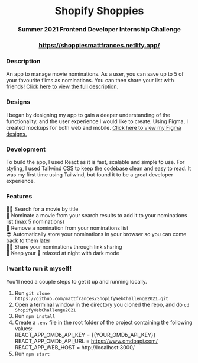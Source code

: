 <h1 align="center">Shopify Shoppies</h1>
<h3 align="center">Summer 2021 Frontend Developer Internship Challenge</h3>
<h3 align="center"><a href="https://shoppiesmattfrances.netlify.app/" target="_blank">https://shoppiesmattfrances.netlify.app/</a></h3>

### Description

An app to manage movie nominations. As a user, you can save up to 5 of your favourite films as nominations. You can then share your list with friends!
<a href="https://docs.google.com/document/d/1AZO0BZwn1Aogj4f3PDNe1mhq8pKsXZxtrG--EIbP_-w/edit" target="_blank">Click here to view the full description</a>.

### Designs

I began by designing my app to gain a deeper understanding of the functionality, and the user experience I would like to create. Using Figma, I created mockups for both web and mobile. <a href="https://www.figma.com/file/vbWGKHJ52sca5Wk9pMLUOj/TheShoppies?node-id=0%3A1" target="_blank">Click here to view my Figma designs.</a>

### Development

To build the app, I used React as it is fast, scalable and simple to use. For styling, I used Tailwind CSS to keep the codebase clean and easy to read. It was my first time using Tailwind, but found it to be a great developer experience.

### Features

🕵️‍♀️ Search for a movie by title <br>
🍿 Nominate a movie from your search results to add it to your nominations list (max 5 nominations) <br>
🚫 Remove a nomination from your nominations list <br>
😎 Automatically store your nominations in your browser so you can come back to them later <br>
👨‍💻 Share your nominations through link sharing <br>
🌙 Keep your 👀 relaxed at night with dark mode <br>

### I want to run it myself!

You'll need a couple steps to get it up and running locally.

1. Run `git clone https://github.com/mattfrances/ShopifyWebChallenge2021.git`
2. Open a terminal window in the directory you cloned the repo, and do `cd ShopifyWebChallenge2021`
3. Run `npm install`
4. Create a `.env` file in the root folder of the project containing the following values:<br>
   REACT_APP_OMDb_API_KEY = {{YOUR_OMDb_API_KEY}}<br>
   REACT_APP_OMDb_API_URL = https://www.omdbapi.com/<br>
   REACT_APP_WEB_HOST = http://localhost:3000/
5. Run `npm start`
